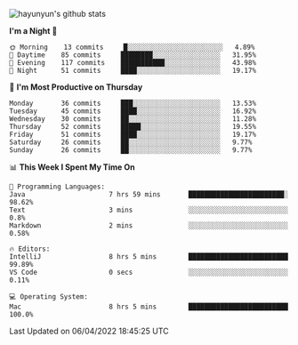 
![hayunyun's github stats](https://github-readme-stats.vercel.app/api?username=hayunyun&show_icons=true)


<!--START_SECTION:waka-->
**I'm a Night 🦉** 

```text
🌞 Morning    13 commits     █░░░░░░░░░░░░░░░░░░░░░░░░   4.89% 
🌆 Daytime    85 commits     ████████░░░░░░░░░░░░░░░░░   31.95% 
🌃 Evening    117 commits    ███████████░░░░░░░░░░░░░░   43.98% 
🌙 Night      51 commits     ████░░░░░░░░░░░░░░░░░░░░░   19.17%

```
📅 **I'm Most Productive on Thursday** 

```text
Monday       36 commits     ███░░░░░░░░░░░░░░░░░░░░░░   13.53% 
Tuesday      45 commits     ████░░░░░░░░░░░░░░░░░░░░░   16.92% 
Wednesday    30 commits     ██░░░░░░░░░░░░░░░░░░░░░░░   11.28% 
Thursday     52 commits     █████░░░░░░░░░░░░░░░░░░░░   19.55% 
Friday       51 commits     ████░░░░░░░░░░░░░░░░░░░░░   19.17% 
Saturday     26 commits     ██░░░░░░░░░░░░░░░░░░░░░░░   9.77% 
Sunday       26 commits     ██░░░░░░░░░░░░░░░░░░░░░░░   9.77%

```


📊 **This Week I Spent My Time On** 

```text
💬 Programming Languages: 
Java                     7 hrs 59 mins       ████████████████████████░   98.62% 
Text                     3 mins              ░░░░░░░░░░░░░░░░░░░░░░░░░   0.8% 
Markdown                 2 mins              ░░░░░░░░░░░░░░░░░░░░░░░░░   0.58%

🔥 Editors: 
IntelliJ                 8 hrs 5 mins        █████████████████████████   99.89% 
VS Code                  0 secs              ░░░░░░░░░░░░░░░░░░░░░░░░░   0.11%

💻 Operating System: 
Mac                      8 hrs 5 mins        █████████████████████████   100.0%

```


 Last Updated on 06/04/2022 18:45:25 UTC
<!--END_SECTION:waka-->

<!--
**hayunyun/hayunyun** is a ✨ _special_ ✨ repository because its `README.md` (this file) appears on your GitHub profile.

Here are some ideas to get you started:

- 🔭 I’m currently working on ...
- 🌱 I’m currently learning ...
- 👯 I’m looking to collaborate on ...
- 🤔 I’m looking for help with ...
- 💬 Ask me about ...
- 📫 How to reach me: ...
- 😄 Pronouns: ...
- ⚡ Fun fact: ...
-->
